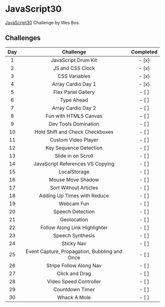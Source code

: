# JavaScript30
[JavaScript30](https://javascript30.com/) Challenge by Wes Bos.

## Challenges
|Day  |Challenge                                    |Completed|  
|:---:|:-------------------------------------------:|:-------:|  
|1    |JavaScript Drum Kit                          |- [x]    |  
|2    |JS and CSS Clock                             |- [x]    |  
|3    |CSS Variables                                |- [x]    |  
|4    |Array Cardio Day 1                           |- [x]    |  
|5    |Flex Panel Gallery                           |- [ ]    |  
|6    |Type Ahead                                   |- [ ]    |  
|7    |Array Cardio Day 2                           |- [ ]    |  
|8    |Fun with HTML5 Canvas                        |- [ ]    |  
|9    |Dev Tools Domination                         |- [ ]    |  
|10   |Hold Shift and Check Checkboxes              |- [ ]    |  
|11   |Custom Video Player                          |- [ ]    |  
|12   |Key Sequence Detection                       |- [ ]    |  
|13   |Slide in on Scroll                           |- [ ]    |  
|14   |JavaScript References VS Copying             |- [ ]    |  
|15   |LocalStorage                                 |- [ ]    |  
|16   |Mouse Move Shadow                            |- [ ]    |  
|17   |Sort Without Articles                        |- [ ]    |  
|18   |Adding Up Times with Reduce                  |- [ ]    |  
|19   |Webcam Fun                                   |- [ ]    |  
|20   |Speech Detection                             |- [ ]    |  
|21   |Geolocation                                  |- [ ]    |  
|22   |Follow Along Link Highlighter                |- [ ]    |  
|23   |Speech Synthesis                             |- [ ]    |  
|24   |Sticky Nav                                   |- [ ]    |  
|25   |Event Capture, Propagation, Bubbling and Once|- [ ]    |  
|26   |Stripe Follow Along Nav                      |- [ ]    |  
|27   |Click and Drag                               |- [ ]    |  
|28   |Video Speed Controller                       |- [ ]    |  
|29   |Countdown Timer                              |- [ ]    |  
|30   |Whack A Mole                                 |- [ ]    |  
